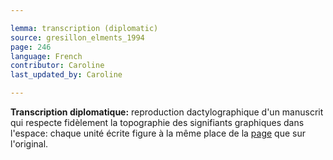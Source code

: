 ```yaml
---

lemma: transcription (diplomatic)
source: gresillon_elments_1994
page: 246
language: French
contributor: Caroline
last_updated_by: Caroline

---
```


**Transcription diplomatique:** reproduction dactylographique d'un manuscrit qui respecte fidèlement la topographie des signifiants graphiques dans l'espace: chaque unité écrite figure à la même place de la [page](page.html) que sur l'original.
